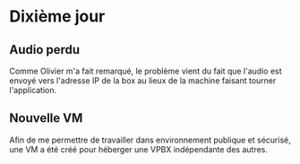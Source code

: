 # Dixième jour

## Audio perdu

Comme Olivier m'a fait remarqué, le problème vient du fait que l'audio est envoyé vers l'adresse IP de la box au lieux de la machine faisant tourner l'application.

## Nouvelle VM

Afin de me permettre de travailler dans environnement publique et sécurisé, une VM a été créé pour héberger une VPBX indépendante des autres.